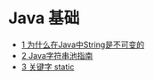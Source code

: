 
# Java 基础
- [1 为什么在Java中String是不可变的](base/String.md)
- [2 Java字符串池指南](base/StringPool.md)
- [3 关键字 static](base/static.md)



